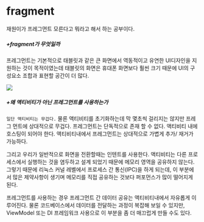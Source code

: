 # fragment

 재원이가 프레그먼트 모른다고 뭐라고 해서 하는 공부이다.



#####  +fragment가 무엇일까

프레그먼트는 기본적으로 태블릿과 같은 큰 화면에서 역동적이고 유연한 UI디자인을 지원하는 것이 목적이였는데 태블릿의 화면은 휴대폰 화면보다 훨씬 크기 때문에 UI의 구성요소 조합과 표현할 공간이 더 많다.

![](https://miro.medium.com/max/700/0*2SEFa_mSVpapS_1W.png)

 

##### +왜 액티비티가 아닌 프레그먼트를 사용하는가

`일단 액티비티는 무겁다.` 물론 액티비티를 초기화하는데 막 몇초씩 걸리지는 않지만 프레그 먼트에 상대적으로 무겁다.  프레그먼트는 단독적으로 존재 할 수 없다. 액티비티 내에 호스팅이 되어야 한다. 액티비티내에서 프레그먼트는 상대적으로 가볍게 추가/ 재거가 가능하다. 

그리고 우리가 일반적으로 화면을 전환할때는 인텐트를 사용한다. 액티비티는 다른 프로세스에서 실행하는 것을 염두하고 설계 되었기 때문에 메모리 영역을 공유하지 않는다. 그렇기 때문에 리눅스 커널 레벨에서 프로세스 간 통신(IPC)을 하게 되는데, 이 부분에서 많은 제약사항이 생기며 메모리를 직접 공유하는 것보다 퍼포먼스가 많이 떨어지게 된다. 

프레그먼트를 사용하는 경우 프레그먼트 간 데이터 공유는 액티비티내에서 자유롭게 이루어진다. 물론 코드베이스에서 데이터를 전달하는 과정이 복잡해 보일 수 있지만, ViewModel 또는 DI 프레임워크 사용으로 이 부분을 좀 더 매끄럽게 만들 수도 있다.

